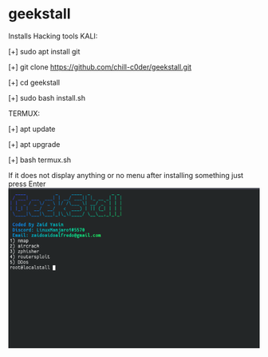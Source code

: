 # geekstall
Installs Hacking tools
KALI:

[+] sudo apt install git


[+] git clone https://github.com/chill-c0der/geekstall.git


[+] cd geekstall


[+] sudo bash install.sh


TERMUX:

[+] apt update


[+] apt upgrade


[+] bash termux.sh

If it does not display anything or no menu after installing something just press Enter
![Image 1](geekstall.png)
